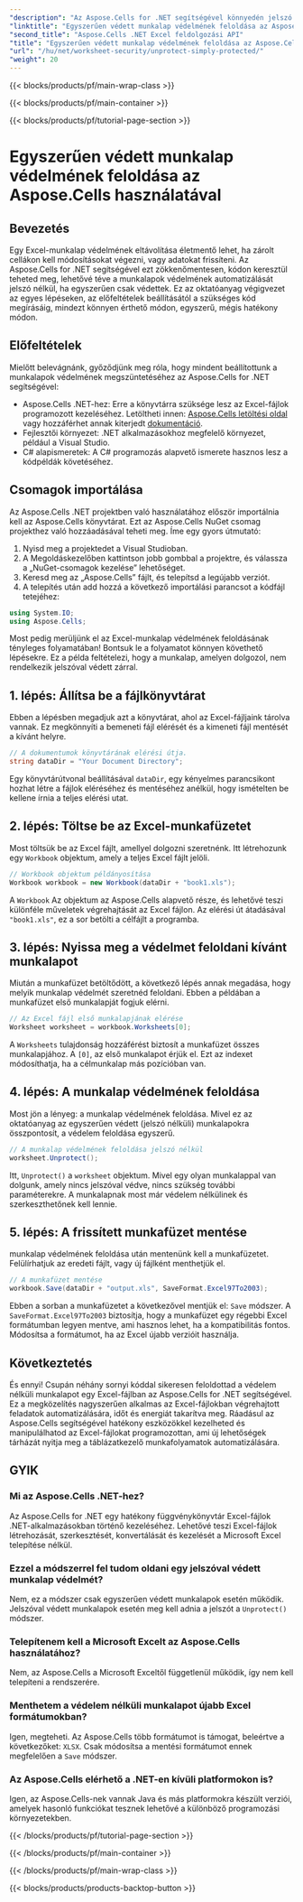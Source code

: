 ```yaml
---
"description": "Az Aspose.Cells for .NET segítségével könnyedén jelszó nélkül oldhatod fel az Excel-munkafüzetek védelmét. Tanuld meg a beállítást, a kódlépéseket, és mentsd el zökkenőmentesen a kimenetet."
"linktitle": "Egyszerűen védett munkalap védelmének feloldása az Aspose.Cells használatával"
"second_title": "Aspose.Cells .NET Excel feldolgozási API"
"title": "Egyszerűen védett munkalap védelmének feloldása az Aspose.Cells használatával"
"url": "/hu/net/worksheet-security/unprotect-simply-protected/"
"weight": 20
---
```


{{< blocks/products/pf/main-wrap-class >}}

{{< blocks/products/pf/main-container >}}

{{< blocks/products/pf/tutorial-page-section >}}

# Egyszerűen védett munkalap védelmének feloldása az Aspose.Cells használatával

## Bevezetés
Egy Excel-munkalap védelmének eltávolítása életmentő lehet, ha zárolt cellákon kell módosításokat végezni, vagy adatokat frissíteni. Az Aspose.Cells for .NET segítségével ezt zökkenőmentesen, kódon keresztül teheted meg, lehetővé téve a munkalapok védelmének automatizálását jelszó nélkül, ha egyszerűen csak védettek. Ez az oktatóanyag végigvezet az egyes lépéseken, az előfeltételek beállításától a szükséges kód megírásáig, mindezt könnyen érthető módon, egyszerű, mégis hatékony módon.
## Előfeltételek
Mielőtt belevágnánk, győződjünk meg róla, hogy mindent beállítottunk a munkalapok védelmének megszüntetéséhez az Aspose.Cells for .NET segítségével:
- Aspose.Cells .NET-hez: Erre a könyvtárra szüksége lesz az Excel-fájlok programozott kezeléséhez. Letöltheti innen: [Aspose.Cells letöltési oldal](https://releases.aspose.com/cells/net/) vagy hozzáférhet annak kiterjedt [dokumentáció](https://reference.aspose.com/cells/net/).
- Fejlesztői környezet: .NET alkalmazásokhoz megfelelő környezet, például a Visual Studio.
- C# alapismeretek: A C# programozás alapvető ismerete hasznos lesz a kódpéldák követéséhez.
## Csomagok importálása
Az Aspose.Cells .NET projektben való használatához először importálnia kell az Aspose.Cells könyvtárat. Ezt az Aspose.Cells NuGet csomag projekthez való hozzáadásával teheti meg. Íme egy gyors útmutató:
1. Nyisd meg a projektedet a Visual Studioban.
2. A Megoldáskezelőben kattintson jobb gombbal a projektre, és válassza a „NuGet-csomagok kezelése” lehetőséget.
3. Keresd meg az „Aspose.Cells” fájlt, és telepítsd a legújabb verziót.
4. A telepítés után add hozzá a következő importálási parancsot a kódfájl tetejéhez:
```csharp
using System.IO;
using Aspose.Cells;
```
Most pedig merüljünk el az Excel-munkalap védelmének feloldásának tényleges folyamatában!
Bontsuk le a folyamatot könnyen követhető lépésekre. Ez a példa feltételezi, hogy a munkalap, amelyen dolgozol, nem rendelkezik jelszóval védett zárral.
## 1. lépés: Állítsa be a fájlkönyvtárat
Ebben a lépésben megadjuk azt a könyvtárat, ahol az Excel-fájljaink tárolva vannak. Ez megkönnyíti a bemeneti fájl elérését és a kimeneti fájl mentését a kívánt helyre.
```csharp
// A dokumentumok könyvtárának elérési útja.
string dataDir = "Your Document Directory";
```
Egy könyvtárútvonal beállításával `dataDir`, egy kényelmes parancsikont hozhat létre a fájlok eléréséhez és mentéséhez anélkül, hogy ismételten be kellene írnia a teljes elérési utat.
## 2. lépés: Töltse be az Excel-munkafüzetet
Most töltsük be az Excel fájlt, amellyel dolgozni szeretnénk. Itt létrehozunk egy `Workbook` objektum, amely a teljes Excel fájlt jelöli.
```csharp
// Workbook objektum példányosítása
Workbook workbook = new Workbook(dataDir + "book1.xls");
   ```
A `Workbook` Az objektum az Aspose.Cells alapvető része, és lehetővé teszi különféle műveletek végrehajtását az Excel fájlon. Az elérési út átadásával `"book1.xls"`, ez a sor betölti a célfájlt a programba.
## 3. lépés: Nyissa meg a védelmet feloldani kívánt munkalapot
Miután a munkafüzet betöltődött, a következő lépés annak megadása, hogy melyik munkalap védelmét szeretnéd feloldani. Ebben a példában a munkafüzet első munkalapját fogjuk elérni.
```csharp
// Az Excel fájl első munkalapjának elérése
Worksheet worksheet = workbook.Worksheets[0];
```
A `Worksheets` tulajdonság hozzáférést biztosít a munkafüzet összes munkalapjához. A `[0]`, az első munkalapot érjük el. Ezt az indexet módosíthatja, ha a célmunkalap más pozícióban van.
## 4. lépés: A munkalap védelmének feloldása
Most jön a lényeg: a munkalap védelmének feloldása. Mivel ez az oktatóanyag az egyszerűen védett (jelszó nélküli) munkalapokra összpontosít, a védelem feloldása egyszerű.
```csharp
// A munkalap védelmének feloldása jelszó nélkül
worksheet.Unprotect();
```
Itt, `Unprotect()` a `worksheet` objektum. Mivel egy olyan munkalappal van dolgunk, amely nincs jelszóval védve, nincs szükség további paraméterekre. A munkalapnak most már védelem nélkülinek és szerkeszthetőnek kell lennie.
## 5. lépés: A frissített munkafüzet mentése
munkalap védelmének feloldása után mentenünk kell a munkafüzetet. Felülírhatjuk az eredeti fájlt, vagy új fájlként menthetjük el.
```csharp
// A munkafüzet mentése
workbook.Save(dataDir + "output.xls", SaveFormat.Excel97To2003);
```
Ebben a sorban a munkafüzetet a következővel mentjük el: `Save` módszer. A `SaveFormat.Excel97To2003` biztosítja, hogy a munkafüzet egy régebbi Excel formátumban legyen mentve, ami hasznos lehet, ha a kompatibilitás fontos. Módosítsa a formátumot, ha az Excel újabb verzióit használja.
## Következtetés
És ennyi! Csupán néhány sornyi kóddal sikeresen feloldottad a védelem nélküli munkalapot egy Excel-fájlban az Aspose.Cells for .NET segítségével. Ez a megközelítés nagyszerűen alkalmas az Excel-fájlokban végrehajtott feladatok automatizálására, időt és energiát takarítva meg. Ráadásul az Aspose.Cells segítségével hatékony eszközökkel kezelheted és manipulálhatod az Excel-fájlokat programozottan, ami új lehetőségek tárházát nyitja meg a táblázatkezelő munkafolyamatok automatizálására.
## GYIK
### Mi az Aspose.Cells .NET-hez?
Az Aspose.Cells for .NET egy hatékony függvénykönyvtár Excel-fájlok .NET-alkalmazásokban történő kezeléséhez. Lehetővé teszi Excel-fájlok létrehozását, szerkesztését, konvertálását és kezelését a Microsoft Excel telepítése nélkül.
### Ezzel a módszerrel fel tudom oldani egy jelszóval védett munkalap védelmét?
Nem, ez a módszer csak egyszerűen védett munkalapok esetén működik. Jelszóval védett munkalapok esetén meg kell adnia a jelszót a `Unprotect()` módszer.
### Telepítenem kell a Microsoft Excelt az Aspose.Cells használatához?
Nem, az Aspose.Cells a Microsoft Exceltől függetlenül működik, így nem kell telepíteni a rendszerére.
### Menthetem a védelem nélküli munkalapot újabb Excel formátumokban?
Igen, megteheti. Az Aspose.Cells több formátumot is támogat, beleértve a következőket: `XLSX`. Csak módosítsa a mentési formátumot ennek megfelelően a `Save` módszer.
### Az Aspose.Cells elérhető a .NET-en kívüli platformokon is?
Igen, az Aspose.Cells-nek vannak Java és más platformokra készült verziói, amelyek hasonló funkciókat tesznek lehetővé a különböző programozási környezetekben.


{{< /blocks/products/pf/tutorial-page-section >}}

{{< /blocks/products/pf/main-container >}}

{{< /blocks/products/pf/main-wrap-class >}}

{{< blocks/products/products-backtop-button >}}